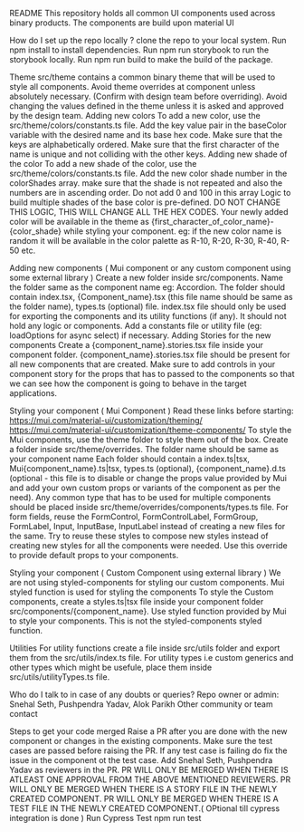 README
This repository holds all common UI components used across binary products. The components are build upon material UI

How do I set up the repo locally ?
clone the repo to your local system.
Run npm install to install dependencies.
Run npm run storybook to run the storybook locally.
Run npm run build to make the build of the package.



Theme
src/theme contains a common binary theme that will be used to style all components.
Avoid theme overrides at component unless absolutely necessary. (Confirm with design team before overriding).
Avoid changing the values defined in the theme unless it is asked and approved by the design team.
Adding new colors
To add a new color, use the src/theme/colors/constants.ts file.
Add the key value pair in the baseColor variable with the desired name and its base hex code. Make sure that the keys are alphabetically ordered.
Make sure that the first character of the name is unique and not colliding with the other keys.
Adding new shade of the color
To add a new shade of the color, use the src/theme/colors/constants.ts file.
Add the new color shade number in the colorShades array. make sure that the shade is not repeated and also the numbers are in ascending order. Do not add 0 and 100 in this array
Logic to build multiple shades of the base color is pre-defined. DO NOT CHANGE THIS LOGIC, THIS WILL CHANGE ALL THE HEX CODES.
Your newly added color will be available in the theme as {first_character_of_color_name}-{color_shade} while styling your component. eg: if the new color name is random it will be available in the color palette as R-10, R-20, R-30, R-40, R-50 etc.



Adding new components ( Mui component or any custom component using some external library )
Create a new folder inside src/components.
Name the folder same as the component name eg: Accordion.
The folder should contain index.tsx, {Component_name}.tsx (this file name should be same as the folder name), types.ts (optional) file.
index.tsx file should only be used for exporting the components and its utility functions (if any). It should not hold any logic or components.
Add a constants file or utility file (eg: loadOptions for async select) if necessary.
Adding Stories for the new components
Create a {component_name}.stories.tsx file inside your component folder.
{component_name}.stories.tsx file should be present for all new components that are created.
Make sure to add controls in your component story for the props that has to passed to the components so that we can see how the component is going to behave in the target applications.



Styling your component ( Mui Component )
Read these links before starting:
https://mui.com/material-ui/customization/theming/
https://mui.com/material-ui/customization/theme-components/
To style the Mui components, use the theme folder to style them out of the box.
Create a folder inside src/theme/overrides. The folder name should be same as your component name
Each folder should contain a index.ts|tsx, Mui{component_name}.ts|tsx, types.ts (optional), {component_name}.d.ts (optional - this file is to disable or change the props value provided by Mui and add your own custom props or variants of the component as per the need).
Any common type that has to be used for multiple components should be placed inside src/theme/overrides/components/types.ts file.
For form fields, reuse the FormControl, FormControlLabel, FormGroup, FormLabel, Input, InputBase, InputLabel instead of creating a new files for the same.
Try to reuse these styles to compose new styles instead of creating new styles for all the components were needed.
Use this override to provide default props to your components.



Styling your component ( Custom Component using external library )
We are not using styled-components for styling our custom components. Mui styled function is used for styling the components
To style the Custom components, create a styles.ts|tsx file inside your component folder src/components/{component_name}.
Use styled function provided by Mui to style your components. This is not the styled-components styled function.



Utilities
For utility functions create a file inside src/utils folder and export them from the src/utils/index.ts file.
For utility types i.e custom generics and other types which might be usefule, place them inside src/utils/utilityTypes.ts file.



Who do I talk to in case of any doubts or queries?
Repo owner or admin: Snehal Seth, Pushpendra Yadav, Alok Parikh
Other community or team contact



Steps to get your code merged
Raise a PR after you are done with the new component or changes in the existing components.
Make sure the test cases are passed before raising the PR. If any test case is failing do fix the issue in the component ot the test case.
Add Snehal Seth, Pushpendra Yadav as reviewers in the PR.
PR WILL ONLY BE MERGED WHEN THERE IS ATLEAST ONE APPROVAL FROM THE ABOVE MENTIONED REVIEWERS.
PR WILL ONLY BE MERGED WHEN THERE IS A STORY FILE IN THE NEWLY CREATED COMPONENT.
PR WILL ONLY BE MERGED WHEN THERE IS A TEST FILE IN THE NEWLY CREATED COMPONENT.( OPtional till cypress integration is done )
Run Cypress Test
npm run test